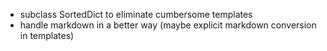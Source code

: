 - subclass SortedDict to eliminate cumbersome templates
- handle markdown in a better way (maybe explicit markdown conversion in templates)
